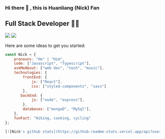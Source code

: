 ### Hi there 👋 , this is Huanliang (Nick) Fan
## Full Stack Developer 👨‍💻

[![](https://img.shields.io/badge/LinkedIn-fanhuanliang-blue)](https://www.linkedin.com/in/fanhuanliang/)
[![](https://img.shields.io/badge/Gmail-fanhuanlinggmail.com-red)](mailto:fanhuanliang@gmail.com)

Here are some ideas to get you started:

```javascript
const Nick = {
    pronouns: "He" | "Him",
    code: ["Javascript", "Typescript"],
    askMeAbout: ["web dev", "tech", "music"],
    technologies: {
        frontEnd: {
            js: ["React"],
            css: ["styled-components", "sass"]
        },
       backEnd: {
            js: ["node", "express"],
        },
        databases: ["mongoD", "MySql"],
    },
    funFact: "Hiking, cooking, cycling"
};

[![Nick's github stats](https://github-readme-stats.vercel.app/api?username=fanhuanliang&show_icons=true&theme=merko&hide=["contribs","issues"])](https://github.com/fanhuanliang)
